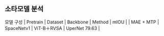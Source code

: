## 소타모델 분석

모델 구성
| Pretrain | Dataset |	Backbone |	Method |	mIOU |
| MAE + MTP |	SpaceNetv1 |	ViT-B＋RVSA |	UperNet	79.63 |
